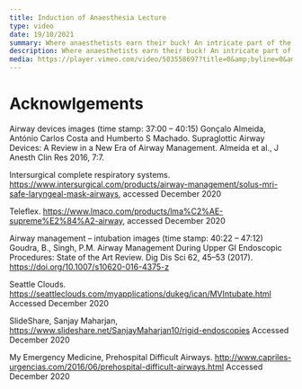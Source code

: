 ```yaml
---
title: Induction of Anaesthesia Lecture
type: video
date: 19/10/2021
summary: Where anaesthetists earn their buck! An intricate part of the patients anaesthetic journey where a lot goes on. This lecture will give you more of a background to take into your clinical practice.
description: Where anaesthetists earn their buck! An intricate part of the patients anaesthetic journey where a lot goes on. This lecture will give you more of a background to take into your clinical practice.
media: https://player.vimeo.com/video/503558697?title=0&amp;byline=0&amp;portrait=0
---
```


# Acknowlgements

Airway devices images (time stamp: 37:00 – 40:15)
Gonçalo Almeida, António Carlos Costa and Humberto S Machado. Supraglottic Airway Devices: A Review in a New Era of Airway Management. Almeida et al., J Anesth Clin Res 2016, 7:7.

Intersurgical complete respiratory systems. https://www.intersurgical.com/products/airway-management/solus-mri-safe-laryngeal-mask-airways, accessed December 2020

Teleflex. https://www.lmaco.com/products/lma%C2%AE-supreme%E2%84%A2-airway, accessed December 2020

Airway management – intubation images (time stamp: 40:22 – 47:12)
Goudra, B., Singh, P.M. Airway Management During Upper GI Endoscopic Procedures: State of the Art Review. Dig Dis Sci 62, 45–53 (2017). https://doi.org/10.1007/s10620-016-4375-z

Seattle Clouds. https://seattleclouds.com/myapplications/dukeg/ican/MVIntubate.html Accessed December 2020

SlideShare, Sanjay Maharjan, https://www.slideshare.net/SanjayMaharjan10/rigid-endoscopies Accessed December 2020

My Emergency Medicine, Prehospital Difficult Airways. http://www.capriles-urgencias.com/2016/06/prehospital-difficult-airways.html Accessed December 2020
